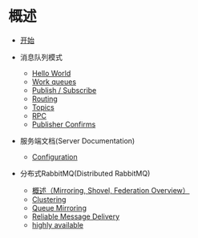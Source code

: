 # 概述

* [开始](https://jacsice.github.io/rabbitmq-cn)
* 消息队列模式
  * [Hello World](https://jacsice.github.io/rabbitmq-cn/queue/hello_world.html)
  * [Work queues](https://jacsice.github.io/rabbitmq-cn/queue/work_queues.html)
  * [Publish / Subscribe ](https://jacsice.github.io/rabbitmq-cn/queue/publish_subscribe.html)
  * [Routing](https://jacsice.github.io/rabbitmq-cn/queue/routing.html)
  * [Topics](https://jacsice.github.io/rabbitmq-cn/queue/topics.html)
  * [RPC](https://jacsice.github.io/rabbitmq-cn/queue/rpc.html)
  * [Publisher Confirms](https://jacsice.github.io/rabbitmq-cn/queue/publisher_confirms.html)

* 服务端文档(Server Documentation)
  * [Configuration](server/configuration.md)

* 分布式RabbitMQ(Distributed RabbitMQ)
  * [概述（Mirroring, Shovel, Federation Overview）](https://jacsice.github.io/rabbitmq-cn/distribute/overview.html)
  * [Clustering](https://www.rabbitmq.com/clustering.html)
  * [Queue Mirroring](https://www.rabbitmq.com/ha.html)
  * [Reliable Message Delivery](https://www.rabbitmq.com/reliability.html)
  *  [highly available](https://www.rabbitmq.com/pacemaker.html) 

